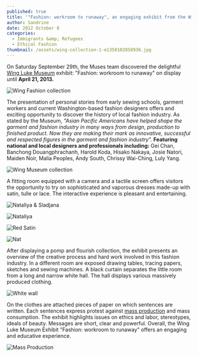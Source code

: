 ```yaml
---
published: true
title: '"Fashion: workroom to runaway", an engaging exhibit from the Wing Luke Museum'
author: Sandrine
date: 2012 October 8
categories:
  - Immigrants &amp; Refugees
  - Ethical Fashion
thumbnail: /assets/wing-collection-1-e1350102858936.jpg
---
```

On Saturday September 29th, the Muses team discovered the delightful [Wing Luke Museum](http://maps.google.com/maps?ll=47.598377,-122.322748&spn=1.0,1.0&q=47.598377,-122.322748%20%28Wing%20Luke%20Asian%20Museum%29&t=h "Wing Luke Asian Museum") exhibit: "Fashion: workroom to runaway" on display until **April 21, 2013.**

![](/assets/wing-collection-1.jpg "Wing Fashion collection")

The presentation of personal stories from early sewing schools, garment workers and current Washington-based fashion designers offers and exciting opportunity to discover the history of local fashion industry. As stated by the Museum, *"Asian Pacific Americans have helped shape the garment and fashion industry in many ways from design, production to finished product. Now they are making their mark as innovative, successful and respected figures in the garment and fashion industry".* **Featuring national and local designers and professionals including:** Gei Chan, Banchong Douangphrachanh, Harold Koda, Hisako Nakaya, Josie Natori, Maiden Noir, Malia Peoples, Andy South, Chrissy Wai-Ching, Luly Yang.

![](/assets/wing-collection-11.jpg "Wing Museum collection")

A fitting room equipped with a camera and a tactile screen offers visitors the opportunity to try on sophisticated and vaporous dresses made-up with satin, tulle or lace. The interactive experience is pleasant and entertaining.

![](/assets/img_65081.jpg "Nataliya & Sladjana")

![](/assets/img_6504.jpg?w=188 "Nataliya")

![](/assets/img_65061.jpg?w=300 "Red Satin")

![](/assets/img_6512-001.jpg?w=200 "Nat")

After displaying a pomp and flourish collection, the exhibit presents an overview of the creative process and hard work involved in this fashion industry. In a different room are exposed drawing tables, tracing papers, sketches and sewing machines. A black curtain separates the little room from a long and narrow white hall. The hall displays various massively produced clothing.

![](/assets/img_65601.jpg?w=1024 "White wall")

On the clothes are attached pieces of paper on which sentences are written. Each sentences express protest against [mass production](http://en.wikipedia.org/wiki/Mass_production "Mass production") and mass consumption. The exhibit highlights issues on ethics and labor, stereotypes, ideals of beauty. Messages are short, clear and powerful. Overall, the Wing Luke Museum Exhibit "Fashion: workroom to runaway" offers an engaging and educative experience.

![](/assets/mass-production2.jpg?w=1024 "Mass Production")